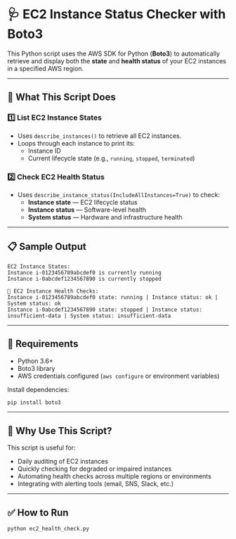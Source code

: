 # 🩺 EC2 Instance Status Checker with Boto3

This Python script uses the AWS SDK for Python (**Boto3**) to automatically retrieve and display both the **state** and **health status** of your EC2 instances in a specified AWS region.

---

## 🚀 What This Script Does

### 1️⃣ List EC2 Instance States

- Uses `describe_instances()` to retrieve all EC2 instances.
- Loops through each instance to print its:
  - Instance ID
  - Current lifecycle state (e.g., `running`, `stopped`, `terminated`)

### 2️⃣ Check EC2 Health Status

- Uses `describe_instance_status(IncludeAllInstances=True)` to check:
  - **Instance state** — EC2 lifecycle status
  - **Instance status** — Software-level health
  - **System status** — Hardware and infrastructure health

---

## 📋 Sample Output

```
EC2 Instance States:
Instance i-0123456789abcdef0 is currently running
Instance i-0abcdef1234567890 is currently stopped

🔧 EC2 Instance Health Checks:
Instance i-0123456789abcdef0 state: running | Instance status: ok | System status: ok
Instance i-0abcdef1234567890 state: stopped | Instance status: insufficient-data | System status: insufficient-data
```

---

## 🧰 Requirements

- Python 3.6+
- Boto3 library
- AWS credentials configured (`aws configure` or environment variables)

Install dependencies:

```bash
pip install boto3
```

---

## 🧠 Why Use This Script?

This script is useful for:

- Daily auditing of EC2 instances
- Quickly checking for degraded or impaired instances
- Automating health checks across multiple regions or environments
- Integrating with alerting tools (email, SNS, Slack, etc.)

---

## ✅ How to Run

```bash
python ec2_health_check.py
```
